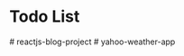 # Todo List
#   r e a c t j s - b l o g - p r o j e c t  
 #   y a h o o - w e a t h e r - a p p  
 